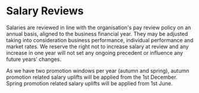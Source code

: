 # Salary Reviews

Salaries are reviewed in line with the organisation's pay review policy on an annual basis, aligned to the business financial year. They may be adjusted taking into consideration business performance, individual performance and market rates. We reserve the right not to increase salary at review and any increase in one year will not set any ongoing precedent or influence any future years’ changes. 

As we have two promotion windows per year (autumn and spring), autumn promotion related salary uplifts will be applied from the 1st December. Spring promotion related salary uplifts will be applied from 1st June. 
